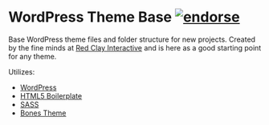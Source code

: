 # WordPress Theme Base [![endorse](http://api.coderwall.com/zachthezman/endorsecount.png)](http://coderwall.com/zachthezman)
Base WordPress theme files and folder structure for new projects. Created by the fine minds at [Red Clay Interactive](http://www.redclayinteractive.com) and is here as a good starting point for any theme.

Utilizes:
- [WordPress](http://www.wordpress.org/)
- [HTML5 Boilerplate](http://www.html5boilerplate.com/)
- [SASS](http://www.sass-lang.com/)
- [Bones Theme](http://themble.com/bones/)

